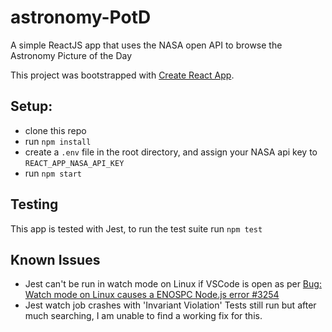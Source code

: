 # astronomy-PotD

A simple ReactJS app that uses the NASA open API to browse the Astronomy Picture of the Day

This project was bootstrapped with [Create React App](https://github.com/facebookincubator/create-react-app).

## Setup:

- clone this repo
- run `npm install`
- create a `.env` file in the root directory, and assign your NASA api key to `REACT_APP_NASA_API_KEY`
- run `npm start`

## Testing

This app is tested with Jest, to run the test suite run `npm test`

## Known Issues

- Jest can't be run in watch mode on Linux if VSCode is open as per [Bug: Watch mode on Linux causes a ENOSPC Node.js error #3254](https://github.com/facebook/jest/issues/3254)
- Jest watch job crashes with 'Invariant Violation' Tests still run but after much searching, I am unable to find a working fix for this.
